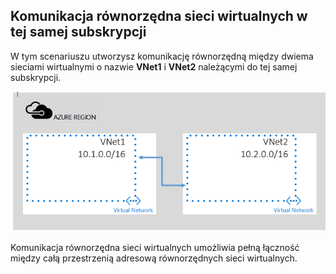 ## Komunikacja równorzędna sieci wirtualnych w tej samej subskrypcji
W tym scenariuszu utworzysz komunikację równorzędną między dwiema sieciami wirtualnymi o nazwie **VNet1** i **VNet2** należącymi do tej samej subskrypcji. 

![Podstawowy scenariusz](./media/virtual-networks-create-vnetpeering-scenario-basic-include/figure01.PNG)

Komunikacja równorzędna sieci wirtualnych umożliwia pełną łączność między całą przestrzenią adresową równorzędnych sieci wirtualnych.    

<!--HONumber=Sep16_HO3-->


